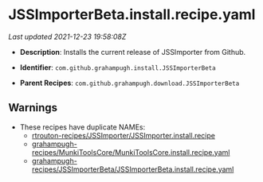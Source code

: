 # JSSImporterBeta.install.recipe.yaml

_Last updated 2021-12-23 19:58:08Z_

- **Description**: Installs the current release of JSSImporter from Github.

- **Identifier**: `com.github.grahampugh.install.JSSImporterBeta`

- **Parent Recipes**: `com.github.grahampugh.download.JSSImporterBeta`

## Warnings

- These recipes have duplicate NAMEs:
    - [rtrouton-recipes/JSSImporter/JSSImporter.install.recipe](/autopkg-dupe-tracker/rtrouton-recipes/JSSImporter/JSSImporter.install.recipe)
    - [grahampugh-recipes/MunkiToolsCore/MunkiToolsCore.install.recipe.yaml](/autopkg-dupe-tracker/grahampugh-recipes/MunkiToolsCore/MunkiToolsCore.install.recipe.yaml)
    - [grahampugh-recipes/JSSImporterBeta/JSSImporterBeta.install.recipe.yaml](/autopkg-dupe-tracker/grahampugh-recipes/JSSImporterBeta/JSSImporterBeta.install.recipe.yaml)